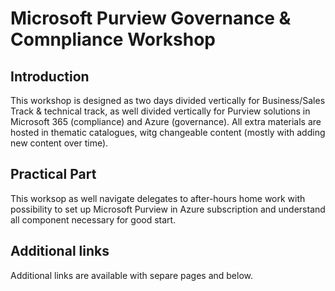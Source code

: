 # Microsoft Purview Governance & Comnpliance Workshop
## Introduction
This workshop is designed as two days divided vertically for Business/Sales Track & technical track, as well divided vertically for Purview solutions in Microsoft 365 (compliance) and Azure (governance).
All extra materials are hosted in thematic catalogues, witg changeable content (mostly with adding new content over time).

## Practical Part
This worksop as well navigate delegates to after-hours home work with possibility to set up Microsoft Purview in Azure subscription and understand all component necessary for good start. 

## Additional links
Additional links are available with separe pages and below.
